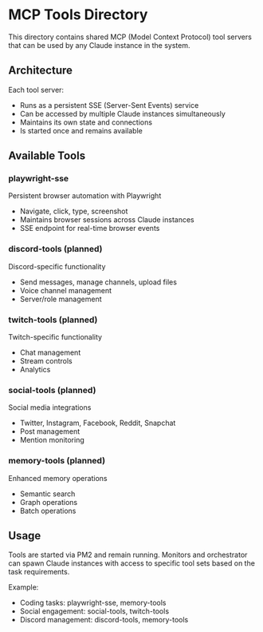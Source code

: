 # MCP Tools Directory

This directory contains shared MCP (Model Context Protocol) tool servers that can be used by any Claude instance in the system.

## Architecture

Each tool server:
- Runs as a persistent SSE (Server-Sent Events) service
- Can be accessed by multiple Claude instances simultaneously
- Maintains its own state and connections
- Is started once and remains available

## Available Tools

### playwright-sse
Persistent browser automation with Playwright
- Navigate, click, type, screenshot
- Maintains browser sessions across Claude instances
- SSE endpoint for real-time browser events

### discord-tools (planned)
Discord-specific functionality
- Send messages, manage channels, upload files
- Voice channel management
- Server/role management

### twitch-tools (planned)
Twitch-specific functionality
- Chat management
- Stream controls
- Analytics

### social-tools (planned)
Social media integrations
- Twitter, Instagram, Facebook, Reddit, Snapchat
- Post management
- Mention monitoring

### memory-tools (planned)
Enhanced memory operations
- Semantic search
- Graph operations
- Batch operations

## Usage

Tools are started via PM2 and remain running. Monitors and orchestrator can spawn Claude instances with access to specific tool sets based on the task requirements.

Example:
- Coding tasks: playwright-sse, memory-tools
- Social engagement: social-tools, twitch-tools
- Discord management: discord-tools, memory-tools